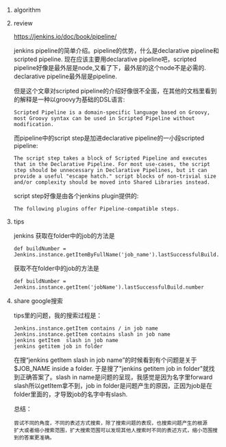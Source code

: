 1. algorithm

2. review

   <https://jenkins.io/doc/book/pipeline/>

   jenkins pipeline的简单介绍。pipeline的优势，什么是declarative pipeline和scripted pipeline. 现在应该主要用declarative pipeline吧，scripted pipeline好像是最外层是node,又看了下，最外层的这个node不是必需的. declarative pipeline最外层是pipeline.

   但是这个文章对scripted pipeline的介绍好像很不全面，在其他的文档里看到的解释是一种以groovy为基础的DSL语言:

   ```
   Scripted Pipeline is a domain-specific language based on Groovy, most Groovy syntax can be used in Scripted Pipeline without modification.
   ```

   而pipeline中的script step是加进declarative pipeline的一小段scripted pipeline:

   ```
   The script step takes a block of Scripted Pipeline and executes that in the Declarative Pipeline. For most use-cases, the script step should be unnecessary in Declarative Pipelines, but it can provide a useful "escape hatch." script blocks of non-trivial size and/or complexity should be moved into Shared Libraries instead.
   ```

   script step好像是由各个jenkins plugin提供的:

   ```
   The following plugins offer Pipeline-compatible steps.
   ```

3. tips

   jenkins 获取在folder中的job的方法是

   ```
   def buildNumber = Jenkins.instance.getItemByFullName('job_name').lastSuccessfulBuild.number
   ```

   获取不在folder中的job的方法是

   ```
   def buildNumber = Jenkins.instance.getItem('jobName').lastSuccessfulBuild.number
   ```

4. share google搜索

   tips里的问题，我的搜索过程是：

   ```
   Jenkins.instance.getItem contains / in job name
   Jenkins.instance.getItem contains slash in job name
   jenkins getItem  slash in job name
   jenkins getitem job in folder
   ```

   在搜“jenkins getItem  slash in job name”的时候看到有个问题是关于$JOB_NAME inside a folder. 于是搜了"jenkins getitem job in folder"就找到正确答案了。slash in name是问题的呈现，我感觉是因为名字里forward slash所以getItem拿不到，job in folder是问题产生的原因，正因为job是在folder里面的，才导致job的名字中有slash.

   总结：

   ```
   尝试不同的角度，不同的表述方式搜索，除了搜索问题的表现，也搜索问题产生的根源
   扩大或者缩小搜索范围，扩大搜索范围可以发现其他人搜索时不同的表述方式，缩小范围搜到的答案更准确。
   ```


